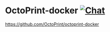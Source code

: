 # OctoPrint-docker [![Chat](https://img.shields.io/badge/chat-on%20discord-7289da.svg)](https://discord.octoprint.org)

https://github.com/OctoPrint/octoprint-docker

